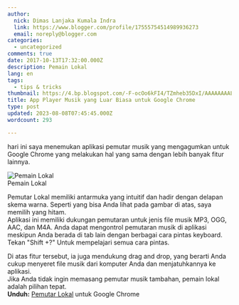 ```yaml
---
author:
  nick: Dimas Lanjaka Kumala Indra
  link: https://www.blogger.com/profile/17555754514989936273
  email: noreply@blogger.com
categories:
  - uncategorized
comments: true
date: 2017-10-13T17:32:00.000Z
description: Pemain Lokal
lang: en
tags:
  - tips & tricks
thumbnail: https://4.bp.blogspot.com/-F-ocOo6kFI4/TZmheb35DxI/AAAAAAAAL0M/qYSBewm5xDY/s1600/Local-Player.png
title: App Player Musik yang Luar Biasa untuk Google Chrome
type: post
updated: 2023-08-08T07:45:45.000Z
wordcount: 293

---
```


hari ini saya menemukan aplikasi pemutar musik yang mengagumkan untuk Google Chrome yang melakukan hal yang sama dengan lebih banyak fitur lainnya.  

![Pemain Lokal](https://4.bp.blogspot.com/-F-ocOo6kFI4/TZmheb35DxI/AAAAAAAAL0M/qYSBewm5xDY/s1600/Local-Player.png)  
Pemain Lokal

Pemutar Lokal memiliki antarmuka yang intuitif dan hadir dengan delapan skema warna. Seperti yang bisa Anda lihat pada gambar di atas, saya memilih yang hitam.  
Aplikasi ini memiliki dukungan pemutaran untuk jenis file musik MP3, OGG, AAC, dan M4A. Anda dapat mengontrol pemutaran musik di aplikasi meskipun Anda berada di tab lain dengan berbagai cara pintas keyboard. Tekan "Shift +?" Untuk mempelajari semua cara pintas.  

Di atas fitur tersebut, ia juga mendukung drag and drop, yang berarti Anda cukup menyeret file musik dari komputer Anda dan menjatuhkannya ke aplikasi.  
Jika Anda tidak ingin memasang pemutar musik tambahan, pemain lokal adalah pilihan tepat.  
**Unduh:** [Pemutar Lokal](https://translate.googleusercontent.com/translate_c?depth=2&nv=1&rurl=translate.google.com&sl=en&sp=nmt4&tl=id&u=https://chrome.google.com/webstore/detail/chkhjlbdflppmaddpjmjecgdagdljimc&usg=ALkJrhifh9-6R0ygE6-2ZFC2c57w2nyKzQ) untuk Google Chrome